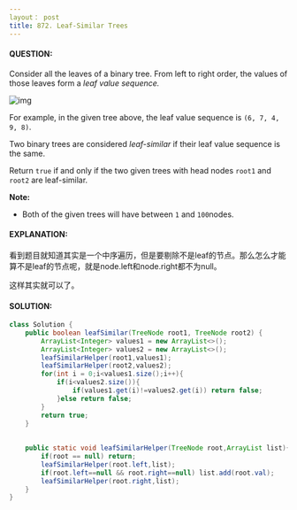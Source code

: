 ```yaml
---
layout： post
title: 872. Leaf-Similar Trees
---
```


#### QUESTION:

Consider all the leaves of a binary tree.  From left to right order, the values of those leaves form a *leaf value sequence.*

![img](https://s3-lc-upload.s3.amazonaws.com/uploads/2018/07/16/tree.png)

For example, in the given tree above, the leaf value sequence is `(6, 7, 4, 9, 8)`.

Two binary trees are considered *leaf-similar* if their leaf value sequence is the same.

Return `true` if and only if the two given trees with head nodes `root1` and `root2` are leaf-similar.

**Note:**

- Both of the given trees will have between `1` and `100`nodes.

#### EXPLANATION:

看到题目就知道其实是一个中序遍历，但是要剔除不是leaf的节点。那么怎么才能算不是leaf的节点呢，就是node.left和node.right都不为null。

这样其实就可以了。

#### SOLUTION:

```java
class Solution {
    public boolean leafSimilar(TreeNode root1, TreeNode root2) {
        ArrayList<Integer> values1 = new ArrayList<>();
        ArrayList<Integer> values2 = new ArrayList<>();
        leafSimilarHelper(root1,values1);
        leafSimilarHelper(root2,values2);
        for(int i = 0;i<values1.size();i++){
            if(i<values2.size()){
                if(values1.get(i)!=values2.get(i)) return false;
            }else return false;
        }
        return true;
    }
    
    
    public static void leafSimilarHelper(TreeNode root,ArrayList list){
        if(root == null) return;
        leafSimilarHelper(root.left,list);
        if(root.left==null && root.right==null) list.add(root.val);
        leafSimilarHelper(root.right,list);
    }
}
```

